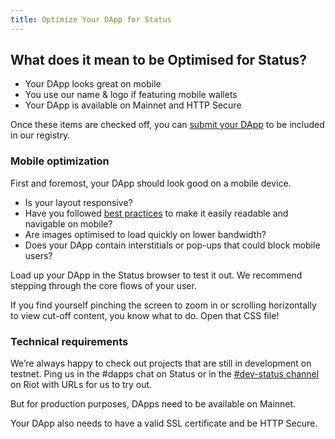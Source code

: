 ```yaml
---
title: Optimize Your DApp for Status
---
```


## What does it mean to be Optimised for Status?

- Your DApp looks great on mobile
- You use our name & logo if featuring mobile wallets 
- Your DApp is available on Mainnet and HTTP Secure

Once these items are checked off, you can [submit your DApp](https://docs.google.com/forms/d/1YeYi5MC6LaJJR8iso52cLwSqQPJpmnqIfAWTT6bwTDE/edit) to be included in our registry. 

### Mobile optimization

First and foremost, your DApp should look good on a mobile device. 

- Is your layout responsive? 
- Have you followed [best practices](https://developer.mozilla.org/en-US/docs/Web/Guide/Mobile) to make it easily readable and navigable on mobile? 
- Are images optimised to load quickly on lower bandwidth? 
- Does your DApp contain interstitials or pop-ups that could block mobile users?

Load up your DApp in the Status browser to test it out. We recommend stepping through the core flows of your user.

If you find yourself pinching the screen to zoom in or scrolling horizontally to view cut-off content, you know what to do.  Open that CSS file!

### Technical requirements

We’re always happy to check out projects that are still in development on testnet. Ping us in the #dapps chat on Status or in the [#dev-status channel](https://chat.status.im/#/room/#dev-status:status.im) on Riot with URLs for us to try out.

But for production purposes, DApps need to be available on Mainnet. 

Your DApp also needs to have a valid SSL certificate and be HTTP Secure.



